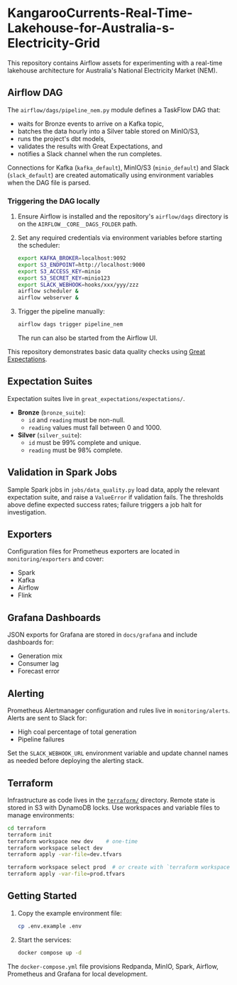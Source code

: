 # KangarooCurrents-Real-Time-Lakehouse-for-Australia-s-Electricity-Grid

This repository contains Airflow assets for experimenting with a real-time
lakehouse architecture for Australia's National Electricity Market (NEM).

## Airflow DAG

The `airflow/dags/pipeline_nem.py` module defines a TaskFlow DAG that:

- waits for Bronze events to arrive on a Kafka topic,
- batches the data hourly into a Silver table stored on MinIO/S3,
- runs the project's dbt models,
- validates the results with Great Expectations, and
- notifies a Slack channel when the run completes.

Connections for Kafka (`kafka_default`), MinIO/S3 (`minio_default`) and Slack
(`slack_default`) are created automatically using environment variables when
the DAG file is parsed.

### Triggering the DAG locally

1. Ensure Airflow is installed and the repository's `airflow/dags` directory is
   on the `AIRFLOW__CORE__DAGS_FOLDER` path.
2. Set any required credentials via environment variables before starting the
   scheduler:

   ```bash
   export KAFKA_BROKER=localhost:9092
   export S3_ENDPOINT=http://localhost:9000
   export S3_ACCESS_KEY=minio
   export S3_SECRET_KEY=minio123
   export SLACK_WEBHOOK=hooks/xxx/yyy/zzz
   airflow scheduler &
   airflow webserver &
   ```
3. Trigger the pipeline manually:

   ```bash
   airflow dags trigger pipeline_nem
   ```

   The run can also be started from the Airflow UI.

This repository demonstrates basic data quality checks using [Great Expectations](https://greatexpectations.io/).

## Expectation Suites

Expectation suites live in `great_expectations/expectations/`.

- **Bronze** (`bronze_suite`):
  - `id` and `reading` must be non-null.
  - `reading` values must fall between 0 and 1000.
- **Silver** (`silver_suite`):
  - `id` must be 99% complete and unique.
  - `reading` must be 98% complete.

## Validation in Spark Jobs

Sample Spark jobs in `jobs/data_quality.py` load data, apply the relevant expectation
suite, and raise a `ValueError` if validation fails. The thresholds above define
expected success rates; failure triggers a job halt for investigation.


## Exporters
Configuration files for Prometheus exporters are located in `monitoring/exporters` and cover:
- Spark
- Kafka
- Airflow
- Flink

## Grafana Dashboards
JSON exports for Grafana are stored in `docs/grafana` and include dashboards for:
- Generation mix
- Consumer lag
- Forecast error

## Alerting
Prometheus Alertmanager configuration and rules live in `monitoring/alerts`. Alerts are sent to Slack for:
- High coal percentage of total generation
- Pipeline failures

Set the `SLACK_WEBHOOK_URL` environment variable and update channel names as needed before deploying the alerting stack.
## Terraform

Infrastructure as code lives in the [`terraform/`](terraform/) directory. Remote state is stored in S3 with DynamoDB locks. Use workspaces and variable files to manage environments:

```sh
cd terraform
terraform init
terraform workspace new dev    # one-time
terraform workspace select dev
terraform apply -var-file=dev.tfvars

terraform workspace select prod  # or create with `terraform workspace new prod`
terraform apply -var-file=prod.tfvars
```

## Getting Started

1. Copy the example environment file:

   ```bash
   cp .env.example .env
   ```

2. Start the services:

   ```bash
   docker compose up -d
   ```

The `docker-compose.yml` file provisions Redpanda, MinIO, Spark, Airflow, Prometheus and Grafana for local development.

